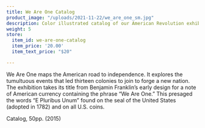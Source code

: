 ```yaml
---
title: We Are One Catalog
product_image: "/uploads/2021-11-22/we_are_one_sm.jpg"
description: Color illustrated catalog of our American Revolution exhibition
weight: 5
store:
  item_id: we-are-one-catalog
  item_price: '20.00'
  item_text_price: "$20"

---
```

We Are One maps the American road to independence. It explores the tumultuous events that led thirteen colonies to join to forge a new nation. The exhibition takes its title from Benjamin Franklin’s early design for a note of American currency containing the phrase “We Are One.” This presaged the words “E Pluribus Unum” found on the seal of the United States (adopted in 1782) and on all U.S. coins.

Catalog, 50pp. (2015)
